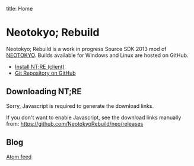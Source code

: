 title: Home

# Neotokyo; Rebuild
Neotokyo; Rebuild is a work in progress Source SDK 2013 mod of
[NEOTOKYO](https://store.steampowered.com/app/244630/NEOTOKYO/).
Builds available for Windows and Linux are hosted on GitHub.

* [Install NT;RE (client)](/guide/install/)
* [Git Repository on GitHub](https://github.com/NeotokyoRebuild/neo)


## Downloading NT;RE

<div id="downloading-ntre-div">
    <noscript>
        <p>Sorry, Javascript is required to generate the download links.</p>
        <p>
            If you don't want to enable Javascript, see the download links manually from:
            <a href="https://github.com/NeotokyoRebuild/neo/releases">https://github.com/NeotokyoRebuild/neo/releases</a>
        </p>
    </noscript>
    <script type="text/javascript" src="/releases.js"></script>
</div>

## Blog
[Atom feed](/atom.xml)

